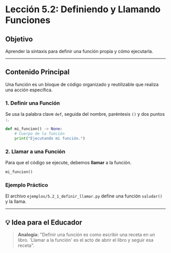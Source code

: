 # Lección 5.2: Definiendo y Llamando Funciones

## Objetivo

Aprender la sintaxis para definir una función propia y cómo ejecutarla.

---

## Contenido Principal

Una función es un bloque de código organizado y reutilizable que realiza una acción específica.

### 1. Definir una Función

Se usa la palabra clave `def`, seguida del nombre, paréntesis `()` y dos puntos `:`.

```python
def mi_funcion() -> None:
    # Cuerpo de la función
    print("Ejecutando mi función.")
```

### 2. Llamar a una Función

Para que el código se ejecute, debemos **llamar** a la función.

```python
mi_funcion()
```

### Ejemplo Práctico

El archivo `ejemplos/5.2_1_definir_llamar.py` define una función `saludar()` y la llama.

---

## 💡 Idea para el Educador

> **Analogía:** "Definir una función es como escribir una receta en un libro. 'Llamar a la función' es el acto de abrir el libro y seguir esa receta".
